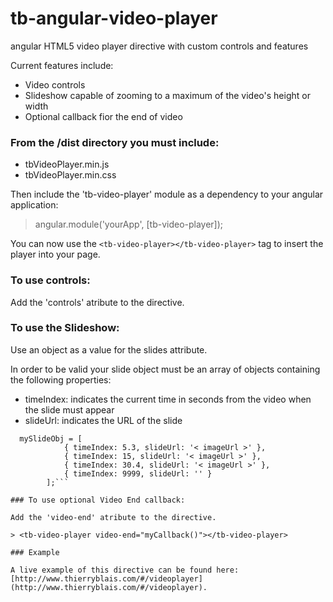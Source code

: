 # tb-angular-video-player
angular HTML5 video player directive with custom controls and features

Current features include:
- Video controls
- Slideshow capable of zooming to a maximum of the video's height or width
- Optional callback fior the end of video

### From the /dist directory you must include:
- tbVideoPlayer.min.js
- tbVideoPlayer.min.css

Then include the 'tb-video-player' module as a dependency to your angular application:

> angular.module('yourApp', [tb-video-player]);

You can now use the `<tb-video-player></tb-video-player>` tag to insert the player into your page.

### To use controls:

Add the 'controls' atribute to the directive.

> <tb-video-player controls></tb-video-player>

### To use the Slideshow:

Use an object as a value for the slides attribute.

> <tb-video-player slides="mySlideObj"></tb-video-player>

In order to be valid your slide object must be an array of objects containing the following properties:

- timeIndex: indicates the current time in seconds from the video when the slide must appear
- slideUrl: indicates the URL of the slide

```	// example
  mySlideObj = [
			{ timeIndex: 5.3, slideUrl: '< imageUrl >' },
			{ timeIndex: 15, slideUrl: '< imageUrl >' },
			{ timeIndex: 30.4, slideUrl: '< imageUrl >' },
			{ timeIndex: 9999, slideUrl: '' }
		];```

### To use optional Video End callback:

Add the 'video-end' atribute to the directive.

> <tb-video-player video-end="myCallback()"></tb-video-player>

### Example

A live example of this directive can be found here: [http://www.thierryblais.com/#/videoplayer](http://www.thierryblais.com/#/videoplayer).

